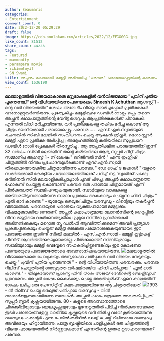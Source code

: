 ```yaml
---
author: Beaumaris
categories:
- Entertainment
comment_count: 0
date: 2022-12-20 05:29:29
draft: false
image: https://cdn.boolokam.com/articles/2022/12/FFGGGGG.jpg
like_count: 81512
share_count: 44223
tags:
- Featured
- mammootty
- parampara movie
- sibimalayil
- SN Swami
title: അച്ഛനും മകനുമായി മമ്മൂട്ടി അഭിനയിച്ച 'പരമ്പര' പരാജയപ്പെട്ടതിന്റെ കാരണം
view_count: 1636190
---
```


**മലയാളത്തിൽ വിജയമാകാതെ മറ്റുഭാഷകളിൽ വൻവിജയമായ "പൂവിന് പുതിയ പൂന്തെന്നലി"ന്റെ വിധിയായിരുന്നു പരമ്പരക്കും** **Bineesh K Achuthan** ആഗസ്റ്റ് 1 - ന്റെ വൻ വിജയത്തിന് ശേഷം അതേ ടീം വീണ്ടും ഒരുമിച്ചപ്പോൾ പ്രതീക്ഷകൾ വാനോളമുയർന്നിരുന്നു. പ്രത്യേകിച്ചും മമ്മൂട്ടിയുടെ ഡബിൾ റോളും ഒപ്പം തന്നെ അച്ഛൻ കഥാപാത്രത്തിന്റെ വേറിട്ട ഗെറ്റപ്പും ആ പ്രതീക്ഷകൾക്ക് ചിറകേകി. എന്നാൽ വിധി മറിച്ചായിരുന്നു. വൻ പ്രതീക്ഷകളെ തകിടം മറിച്ചു കൊണ്ട് ആ ചിത്രം ദയനീയമായി പരാജയപ്പെട്ടു. പരമ്പര ...... എസ്.എൻ.സ്വാമിയുടെ രചനയിൽ സിബി മലയിൽ സംവിധാനം ചെയ്ത ആക്ഷൻ ത്രില്ലർ. മെഗാ സ്റ്റാർ മമ്മൂട്ടി ഏറെ പ്രതീക്ഷ അർപ്പിച്ച ; അദ്ദേഹത്തിന്റെ കരിയറിലെ സുപ്രധാന ഡബിൾ റോൾ പ്രേക്ഷകർ തിരസ്ക്കരിച്ചു . ആ അപ്രതീക്ഷിത പരാജയത്തിന് ഇന്ന് 32 വർഷം. സിബി മലയിലിന് തന്റെ കരിയറിലെ ആദ്യ സൂപ്പർ ഹിറ്റ് ചിത്രം സമ്മാനിച്ച ആഗസ്റ്റ് 1 - ന് ശേഷം " ഒറിജിനൽ സിൻ " എന്ന ഇംഗ്ലീഷ് ചിത്രത്തിൽ നിന്നും പ്രചോദനമുൾക്കൊണ്ട് എസ്.എൻ.സ്വാമി തിരക്കഥയൊരുക്കിയ ചിത്രമായിരുന്നു പരമ്പര. " ഡേ ഓഫ് ദ ജക്കാൾ " വളരെ സമർത്ഥമായി കേരളീയ പശ്ചാത്തലത്തിലേക്ക് പറിച്ച് നട്ട സ്വാമിക്ക് പക്ഷേ, ഒറിജിനൽ സിൻ മലയാളീകരിച്ചപ്പോൾ ചുവട് പിഴച്ചു. അച്ഛൻ കഥാപാത്രത്തെ ഫോകസ് ചെയ്തതു കൊണ്ടാണ് പരമ്പര ഒരു പരാജയ ചിത്രമായത് എന്ന് പിൽക്കാലത്ത് സ്വാമി പറയുകയുണ്ടായി. സ്വാമിയുടെ വാക്കുകളെ അടിവരയിടുന്നതായിരുന്നു സമാന പ്രമേയം കൈകാര്യം ചെയ്യുന്ന ഹിന്ദി ചിത്രം " ഫൂൽ ഓർ കാണ്ടെ " - യുടേയും തെലുങ്ക് ചിത്രം വരസുഡു - വിന്റെയും തകർപ്പൻ വിജയങ്ങൾ. പരമ്പരയുടെ പരാജയം വ്യക്തിപരമായി മമ്മൂട്ടിക്കും വിഷമമുണ്ടാക്കിയ ഒന്നാണ്. അച്ഛൻ കഥാപാത്രമായ ലോറൻസിന്റെ ഗെറ്റപ്പിൽ നിന്ന മമ്മൂട്ടിയെ ദക്ഷിണേന്ത്യയിലെ പ്രമുഖ സിനിമാ പ്രവർത്തകർ അഭിനന്ദിക്കുകയും മറ്റൊരു ന്യൂ ഡൽഹി ആവർത്തിക്കുമെന്ന് അവർ പ്രത്യാശ പ്രകടിപ്പിക്കുകയും ചെയ്തത് മമ്മൂട്ടി ഒരിക്കൽ പരാമർശിക്കുകയുണ്ടായി. ഈ പരാജയത്തെ തുടർന്ന് സിബി മലയിൽ - എസ്.എൻ.സാമി - മമ്മൂട്ടി കൂട്ട്കെട്ട് പിന്നീട് ആവർത്തിക്കുകയുണ്ടായില്ല. പിൽക്കാലത്ത് സിബിയുമായും സ്വാമിയുമായും മമ്മൂട്ടി വെവ്വേറെ സഹകരിച്ചിട്ടുണ്ടെങ്കിലും ഈ കോംബോ പരമ്പരയുടെ പരാജയത്തോടെ അവസാനിക്കുകയായിരുന്നു. ![](https://cdn.boolokam.com/articles/2022/12/FFGGGGG.jpg)മലയാളത്തിൽ വിജയമാകാതെ പോവുകയും അന്യഭാഷാ പതിപ്പുകൾ വൻ വിജയം നേടുകയും ചെയ്ത " പൂവിന് പുതിയ പൂന്തെന്നൽ " - ന്റെ വിധിയായിരുന്നു പരമ്പരക്കും. പരമ്പര റിലീസ് ചെയ്തതിന്റെ തൊട്ടടുത്ത വർഷമിറങ്ങിയ ഹിന്ദി പതിപ്പായ " ഫൂൽ ഓർ കാണ്ടെ " - യിലൂടെയാണ് പ്രശസ്ത ഹിന്ദി താരം അജയ് ദേവ്ഗന്റെ ബോളിവുഡ് പ്രവേശനം. അച്ഛൻ വേഷം കൈകാര്യം ചെയ്ത അമരിഷ്പുരിക്ക് ഏറെ കാലത്തിന് ശേഷം ലഭിച്ച ഒരു പോസിറ്റീവ് കഥാപാത്രമായിരുന്നു ആ ചിത്രത്തിലേത്. ![](https://cdn.boolokam.com/articles/2022/12/R33.jpg)1993 - ൽ റിലീസ് ചെയ്ത തെലുങ്ക് പതിപ്പായ വരസുഡു - വിൽ നാഗാർജ്ജുനയായിരുന്നു നായകൻ. അച്ഛൻ കഥാപാത്രത്തെ അവതരിപ്പിച്ചത് സൂപ്പർ സ്റ്റാർ കൃഷ്ണയായിരുന്നു. 80 - കളുടെ അവസാനത്തോടെ ചിരഞ്ജീവിയുടേയും ബാലകൃഷ്ണയുടേയും മുന്നേറ്റത്തിൽ പിടിച്ച് നിൽക്കാനാവാതെ തുടർ പരാജയങ്ങളേറ്റു വാങ്ങിയ കൃഷ്ണയുടെ വൻ തിരിച്ചു വരവ് കൂടിയായിരുന്നു വരസുഡു. കമാന്റർ എന്ന പേരിൽ തമിഴിൽ ഡബ്ബ് ചെയ്ത് റിലീസായ വരസുഡു അവിടെയും ഹിറ്റായിരുന്നു. പാത്ര സൃഷ്ടിയിലെ പാളിച്ചകൾ ഒരു ചിത്രത്തിന്റെ വിജയ പരാജയത്തിൽ നിർണ്ണയകമാണ് എന്നതിന്റെ ഉത്തമ ഉദാഹരണമാണ് പരമ്പര.